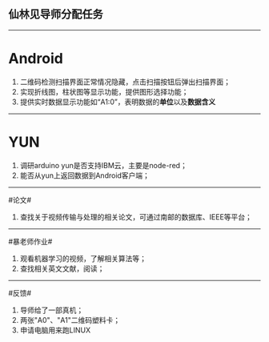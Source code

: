 ## 仙林见导师分配任务 ##

----------

# Android #
1. 二维码检测扫描界面正常情况隐藏，点击扫描按钮后弹出扫描界面；
2. 实现折线图，柱状图等显示功能，提供图形选择功能；
3. 提供实时数据显示功能如“A1:0”，表明数据的**单位**以及**数据含义**

----------

# YUN #
1. 调研arduino yun是否支持IBM云，主要是node-red；
2. 能否从yun上返回数据到Android客户端；

--------------
#论文#
1. 查找关于视频传输与处理的相关论文，可通过南邮的数据库、IEEE等平台；

------------
#暴老师作业#
1. 观看机器学习的视频，了解相关算法等；
2. 查找相关英文文献，阅读；

-------------
#反馈#
1. 导师给了一部真机；
2. 两张"A0"、"A1"二维码塑料卡；
3. 申请电脑用来跑LINUX